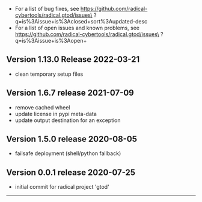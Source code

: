   
  - For a list of bug fixes, see
    https://github.com/radical-cybertools/radical.gtod/issues\
            ?q=is%3Aissue+is%3Aclosed+sort%3Aupdated-desc
  - For a list of open issues and known problems, see
    https://github.com/radical-cybertools/radical.gtod/issues\
            ?q=is%3Aissue+is%3Aopen+
    

Version 1.13.0 Release                                                2022-03-21
--------------------------------------------------------------------------------

  - clean temporary setup files

  
Version 1.6.7 release                                                 2021-07-09
--------------------------------------------------------------------------------
  
  - remove cached wheel
  - update license in pypi meta-data
  - update output destination for an exception


Version 1.5.0 release                                                 2020-08-05
--------------------------------------------------------------------------------
  
  - failsafe deployment (shell/python fallback)


Version 0.0.1 release                                                 2020-07-25
--------------------------------------------------------------------------------

  - initial commit for radical project 'gtod'

    
--------------------------------------------------------------------------------

